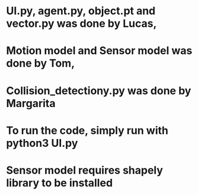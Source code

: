 #
#
# UI.py, agent.py, object.pt and vector.py was done by Lucas,
# Motion model and Sensor model was done by Tom,
# Collision_detectiony.py was done by Margarita
#
# To run the code, simply run with python3 UI.py
# Sensor model requires shapely library to be installed
